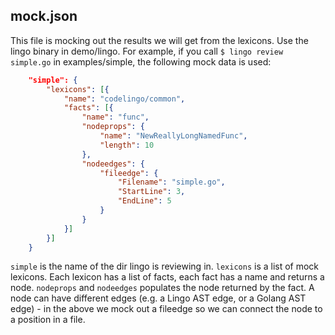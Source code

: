 ## mock.json

This file is mocking out the results we will get from the lexicons. Use the lingo binary in demo/lingo. For example, if you call `$ lingo review simple.go` in examples/simple, the following mock data is used:

```json
    "simple": {
        "lexicons": [{
            "name": "codelingo/common",
            "facts": [{
                "name": "func",
                "nodeprops": {
                    "name": "NewReallyLongNamedFunc",
                    "length": 10
                },
                "nodeedges": {
                    "fileedge": {
                        "Filename": "simple.go",
                        "StartLine": 3,
                        "EndLine": 5
                    }
                }
            }]
        }]
    }
```

`simple` is the name of the dir lingo is reviewing in. `lexicons` is a list of mock lexicons. Each lexicon has a list of facts, each fact has a name and returns a node. `nodeprops` and `nodeedges` populates the node returned by the fact. A node can have different edges (e.g. a Lingo AST edge, or a Golang AST edge) - in the above we mock out a fileedge so we can connect the node to a position in a file.